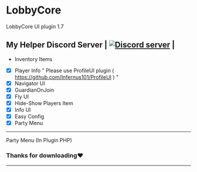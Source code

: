 # LobbyCore
LobbyCore UI plugin 1.7

## My Helper Discord Server | <a href="https://discord.gg/dUfySJ2"><img src="https://discordapp.com/api/guilds/402639859535052811/embed.png" alt="Discord server"/></a> |

- Inventory Items
- [x] Player Info " Please use ProfileUI plugin ( https://github.com/Infernus101/ProfileUI ) "
- [x] Navigator UI 
- [x] GuardianOnJoin
- [x] Fly UI 
- [x] Hide-Show Players Item 
- [x] Info UI 
- [x] Easy Config 
- [x] Party Menu  
-----------
Party Menu (In Plugin PHP)

### Thanks for downloading❤
-------------
